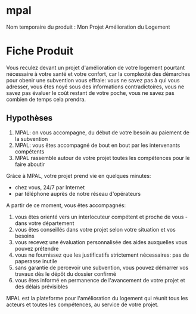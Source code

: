 # mpal
Nom temporaire du produit : Mon Projet Amélioration du Logement

# Fiche Produit

Vous reculez devant un projet d'amélioration de votre logement pourtant nécessaire
à votre santé et votre confort, car la complexité des démarches pour obenir une
subvention vous effraie: vous ne savez pas à qui vous adresser, vous êtes noyé
sous des informations contradictoires, vous ne savez pas évaluer le coût restant
de votre poche, vous ne savez pas combien de temps cela prendra.

## Hypothèses
1. MPAL: on vous accompagne, du début de votre besoin au paiement de la subvention
2. MPAL: vous êtes accompagné de bout en bout par les intervenants compétents
3. MPAL rassemble autour de votre projet toutes les compétences pour le faire aboutir

Grâce à MPAL, votre projet prend vie en quelques minutes:
- chez vous, 24/7 par Internet
- par téléphone auprès de notre réseau d'opérateurs

A partir de ce moment, vous êtes accompagnés:
1. vous êtes orienté vers un interlocuteur compétent et proche de vous - dans votre département
2. vous êtes conseillés dans votre projet selon votre situation et vos besoins
3. vous recevez une évaluation personnalisée des aides auxquelles vous pouvez prétendre
4. vous ne fournissez que les justificatifs strictement nécessaires: pas de paperasse inutile
5. sans garantie de percevoir une subvention, vous pouvez démarrer vos travaux dès le dépôt du dossier confirmé
6. vous êtes informé en permanence de l'avancement de votre projet et des délais prévisibles

MPAL est la plateforme pour l'amélioration du logement qui réunit tous les acteurs et toutes les compétences,
au service de votre projet.
